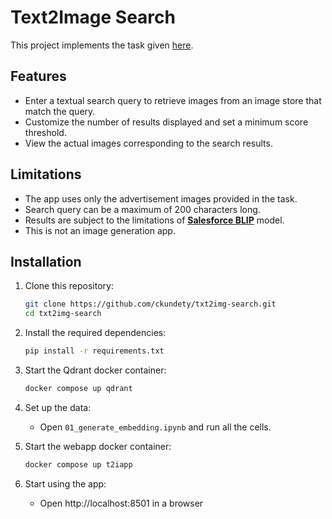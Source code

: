 # Text2Image Search

This project implements the task given [here](https://gist.github.com/generall/45004be240d9130d52d62ca57d0e6175).

## Features

- Enter a textual search query to retrieve images from an image store that match the query.
- Customize the number of results displayed and set a minimum score threshold.
- View the actual images corresponding to the search results.

## Limitations

- The app uses only the advertisement images provided in the task.
- Search query can be a maximum of 200 characters long.
- Results are subject to the limitations of [**Salesforce BLIP**](https://github.com/salesforce/BLIP) model.
- This is not an image generation app.

## Installation

1. Clone this repository:

    ```bash
    git clone https://github.com/ckundety/txt2img-search.git
    cd txt2img-search
    ```

2. Install the required dependencies:

    ```bash
    pip install -r requirements.txt
    ```

3. Start the Qdrant docker container:

   ```bash
   docker compose up qdrant
   ```

4. Set up the data:

   - Open `01_generate_embedding.ipynb` and run all the cells.
   
5. Start the webapp docker container:

    ```bash
    docker compose up t2iapp
    ```

6. Start using the app:

   - Open http://localhost:8501 in a browser